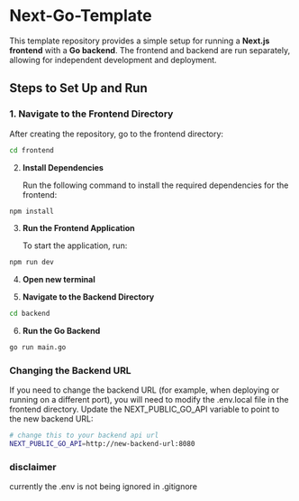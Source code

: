 # Next-Go-Template

This template repository provides a simple setup for running a **Next.js frontend** with a **Go backend**. The frontend and backend are run separately, allowing for independent development and deployment.

## Steps to Set Up and Run

### 1. Navigate to the Frontend Directory

After creating the repository, go to the frontend directory:

   ```bash
   cd frontend
   ```

2. **Install Dependencies**

   Run the following command to install the required dependencies for the frontend:

```bash
npm install
```
3. **Run the Frontend Application**

   To start the application, run:

```bash
npm run dev
```

4. **Open new terminal**   

5. **Navigate to the Backend Directory**

```bash
cd backend
```

6. **Run the Go Backend**

```bash
go run main.go
```

### Changing the Backend URL
If you need to change the backend URL (for example, when deploying or running on a different port), you will need to modify the .env.local file in the frontend directory. Update the NEXT_PUBLIC_GO_API variable to point to the new backend URL:

```bash
# change this to your backend api url
NEXT_PUBLIC_GO_API=http://new-backend-url:8080
```
### disclaimer
currently the .env is not being ignored in .gitignore
